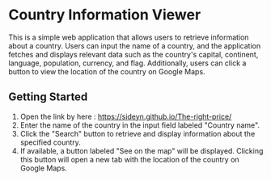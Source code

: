# Country Information Viewer

This is a simple web application that allows users to retrieve information about a country. Users can input the name of a country, and the application fetches and displays relevant data such as the country's capital, continent, language, population, currency, and flag. Additionally, users can click a button to view the location of the country on Google Maps.

## Getting Started

1. Open the link by here : https://sideyn.github.io/The-right-price/
2. Enter the name of the country in the input field labeled "Country name".
3. Click the "Search" button to retrieve and display information about the specified country.
4. If available, a button labeled "See on the map" will be displayed. Clicking this button will open a new tab with the location of the country on Google Maps.